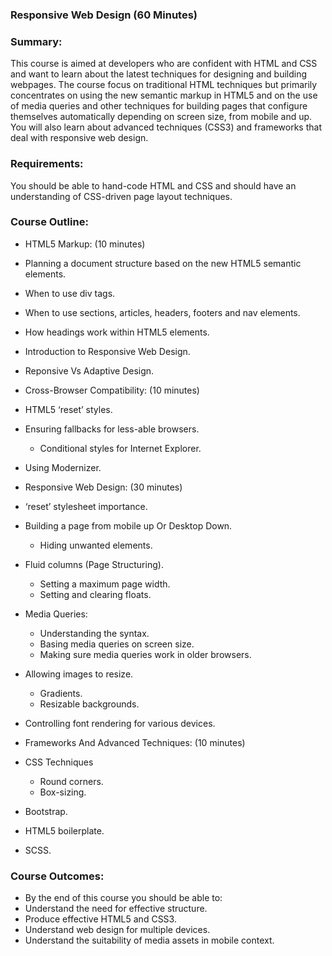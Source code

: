 ### Responsive Web Design (60 Minutes)

### Summary:
 This course is aimed at developers who are confident with HTML and CSS and want to learn about the latest techniques for designing and building webpages. The course focus on traditional HTML techniques but primarily concentrates on using the new semantic markup in HTML5 and on the use of media queries and other techniques for building pages that configure themselves automatically depending on screen size, from mobile and up. You will also learn about advanced techniques (CSS3) and frameworks that deal with responsive web design.

### Requirements: 
 You should be able to hand-code HTML and CSS and should have an understanding of CSS-driven page layout techniques.

### Course Outline:

* HTML5 Markup: (10 minutes)
 * Planning a document structure based on the new HTML5 semantic elements.
 * When to use div tags.
 * When to use sections, articles, headers, footers and nav elements.
 * How headings work within HTML5 elements.
 * Introduction to Responsive Web Design.
 * Reponsive Vs Adaptive Design.

* Cross-Browser Compatibility: (10 minutes)
 * HTML5 ‘reset’ styles.
 * Ensuring fallbacks for less-able browsers.
   * Conditional styles for Internet Explorer.
 * Using Modernizer.

* Responsive Web Design: (30 minutes)
 * ‘reset’ stylesheet importance.
 * Building a page from mobile up Or Desktop Down.
   * Hiding unwanted elements.
 * Fluid columns (Page Structuring).
   * Setting a maximum page width.
   * Setting and clearing floats.
 * Media Queries:
   * Understanding the syntax.
   * Basing media queries on screen size.
   * Making sure media queries work in older browsers.
 * Allowing images to resize.
   * Gradients.
   * Resizable backgrounds.
 * Controlling font rendering for various devices.

* Frameworks And Advanced Techniques: (10 minutes)
 * CSS Techniques
   * Round corners.
   * Box-sizing.
 * Bootstrap.
 * HTML5 boilerplate.
 * SCSS.
 

### Course Outcomes:
* By the end of this course you should be able to:
 * Understand the need for effective structure.
 * Produce effective HTML5 and CSS3.
 * Understand web design for multiple devices.
 * Understand the suitability of media assets in mobile context.
